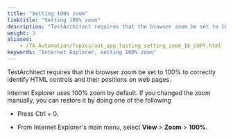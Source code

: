 ```yaml
--- 
title: "Setting 100% zoom"
linktitle: "Setting 100% zoom"
description: "TestArchitect requires that the browser zoom be set to 100% to correctly identify HTML controls and their positions on web pages."
weight: 3
aliases: 
    - /TA_Automation/Topics/aut_app_testing_setting_zoom_IE_COPY.html
keywords: "Internet Explorer, setting 100% zoom"
---
```


TestArchitect requires that the browser zoom be set to 100% to correctly identify HTML controls and their positions on web pages.

Internet Explorer uses 100% zoom by default. If you changed the zoom manually, you can restore it by doing one of the following

-   Press Ctrl + 0.

-   From Internet Explorer's main menu, select **View** \> **Zoom** \> **100%**.




